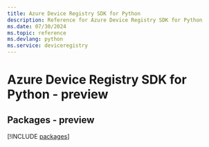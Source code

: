 ```yaml
---
title: Azure Device Registry SDK for Python
description: Reference for Azure Device Registry SDK for Python
ms.date: 07/30/2024
ms.topic: reference
ms.devlang: python
ms.service: deviceregistry
---
```

# Azure Device Registry SDK for Python - preview
## Packages - preview
[!INCLUDE [packages](device-registry-index.md)]